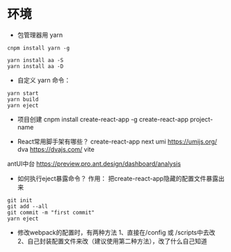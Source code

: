 # 环境

- 包管理器用 yarn

```
cnpm install yarn -g

yarn install aa -S
yarn install aa -D
```

- 自定义 yarn 命令：

```
yarn start
yarn build
yarn eject
```

- 项目创建 
  cnpm install create-react-app -g
  create-react-app project-name

- React常用脚手架有哪些？
create-react-app
next
umi https://umijs.org/
dva https://dvajs.com/
vite

antUI中台 https://preview.pro.ant.design/dashboard/analysis

- 如何执行eject暴露命令？
作用： 把create-react-app隐藏的配置文件暴露出来
```
git init
git add --all
git commit -m "first commit"
yarn eject
```

- 修改webpack的配置时，有两种方法
1、直接在/config 或 /scripts中去改
2、自己封装配置文件来改（建议使用第二种方法），改了什么自己知道
